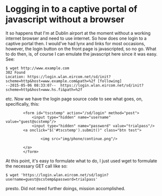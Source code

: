 # Logging in to a captive portal of javascript without a browser

It so happens that I'm at Dublin airport at the moment without a working
internet browser and need to use internet. So how does one login to a
captive portal then. I would've had lynx and links for most occasions,
however, the login button on the front page is javascripted, so no go.
What to do then, is, of course I can emulate the javascript here since
it was easy. See:

    $ wget http://www.example.com
    302 Found
    Location: https://login.wlan.eircom.net/sd/init?scheme=http&host=www.example.com&path=%2f [following]
    --2015-05-06 08:33:07--  https://login.wlan.eircom.net/sd/init?scheme=http&host=www.hs.fi&path=%2f


etc. Now we have the login page source code to see what goes, on, specifically,
this:

			<form id="tscstemp" action="/sd/login" method="post">
				<input type="hidden" name="username" value="guest@scstemp"/>
				<input type="hidden" name="password" value="trialpass"/>				
			<a onclick="$('#tscstemp').submit()" class="btn test">
				
					<img src="img/phone/continue.png"/>
				
			</a>
			</form>

At this point, it's easy to formulate what to do, I just used wget to formulate
the necessary GET call like so:

    $ wget 'https://login.wlan.eircom.net/sd/login?username=guest@scstemp&password=trialpass'

presto. Did not need further doings, mission accomplished.

